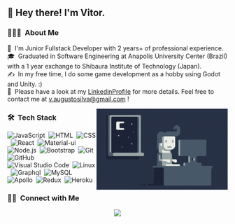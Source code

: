  <h2> 👋 Hey there! I'm Vitor.</h2>

### 👨🏻‍💻 &nbsp;About Me

🌱 &nbsp;I'm Junior Fullstack Developer with 2 years+ of professional experience.\
🎓 &nbsp;Graduated in Software Engineering at Anapolis University Center (Brazil) with a 1 year exchange to Shibaura Institute of Technology (Japan).\
✍️ &nbsp;In my free time, I do some game development as a hobby using Godot and Unity. :)\
📄 &nbsp;Please have a look at my [LinkedinProfile](https://www.linkedin.com/in/vitor-augusto-silva-8aa2b1135/) for more details. Feel free to contact me at v.augustosilva@gmail.com !

<img alt="Night Coding" src="https://raw.githubusercontent.com/AVS1508/AVS1508/master/assets/Night-Coding.gif" align="right"/>

### 🛠 &nbsp;Tech Stack

![JavaScript](https://img.shields.io/badge/-JavaScript-081429?style=flat&logo=javascript)&nbsp;
![HTML](https://img.shields.io/badge/-HTML-081429?style=flat&logo=HTML5)&nbsp;
![CSS](https://img.shields.io/badge/-CSS-081429?style=flat&logo=CSS3&logoColor=1572B6)&nbsp;
![React](https://img.shields.io/badge/-React-081429?style=flat&logo=react)&nbsp;
![Material-ui](https://img.shields.io/badge/-Material--ui-081429?style=flat&logo=material-ui&logoColor=0081CB)&nbsp;
![Node.js](https://img.shields.io/badge/-Node.js-081429?style=flat&logo=node.js)&nbsp;
![Bootstrap](https://img.shields.io/badge/-Bootstrap-081429?style=flat&logo=bootstrap&logoColor=ab72ff)&nbsp;
![Git](https://img.shields.io/badge/-Git-081429?style=flat&logo=git)&nbsp;
![GitHub](https://img.shields.io/badge/-GitHub-081429?style=flat&logo=github)&nbsp;
![Visual Studio Code](https://img.shields.io/badge/-Visual%20Studio%20Code-081429?style=flat&logo=visual-studio-code&logoColor=007ACC)&nbsp;
![Linux](https://img.shields.io/badge/-Linux-081429?style=flat&logo=linux&logoColor=FCC624)&nbsp;
![Graphql](https://img.shields.io/badge/-GraphQL-081429?style=flat&logo=graphql&logoColor=E10098)&nbsp;
![MySQL](https://img.shields.io/badge/-MySQL-081429?style=flat&logo=mysql&logoColor=6ec1ff)&nbsp;
![Apollo](https://img.shields.io/badge/-Apollo-081429?style=flat&logo=apollo-graphql&logoColor=765dff)&nbsp;
![Redux](https://img.shields.io/badge/-Redux-081429?style=flat&logo=redux&logoColor=9f63ff)&nbsp;
![Heroku](https://img.shields.io/badge/-Heroku-081429?style=flat&logo=heroku&logoColor=9a4bff)&nbsp;

### 🤝🏻 &nbsp;Connect with Me

<p align="center">
<a href="https://www.linkedin.com/in/vitor-augusto-silva-8aa2b1135"><img src="https://img.shields.io/badge/-Vitor%20Augusto%20Silva-0077B5?style=flat&logo=Linkedin&logoColor=white"/></a>
</p>
